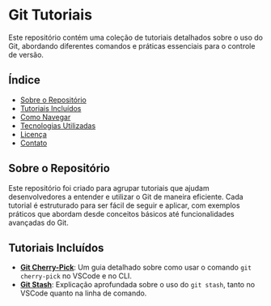 # Git Tutoriais

Este repositório contém uma coleção de tutoriais detalhados sobre o uso do Git, abordando diferentes comandos e práticas essenciais para o controle de versão.

## Índice

- [Sobre o Repositório](#sobre-o-repositório)
- [Tutoriais Incluídos](#tutoriais-incluídos)
- [Como Navegar](#como-navegar)
- [Tecnologias Utilizadas](#tecnologias-utilizadas)
- [Licença](#licença)
- [Contato](#contato)

## Sobre o Repositório

Este repositório foi criado para agrupar tutoriais que ajudam desenvolvedores a entender e utilizar o Git de maneira eficiente. Cada tutorial é estruturado para ser fácil de seguir e aplicar, com exemplos práticos que abordam desde conceitos básicos até funcionalidades avançadas do Git.

## Tutoriais Incluídos

- **[Git Cherry-Pick](guia-git-cherry-pick.md)**: Um guia detalhado sobre como usar o comando `git cherry-pick` no VSCode e no CLI.
- **[Git Stash](guia-git-stash.md)**: Explicação aprofundada sobre o uso do `git stash`, tanto no VSCode quanto na linha de comando.
